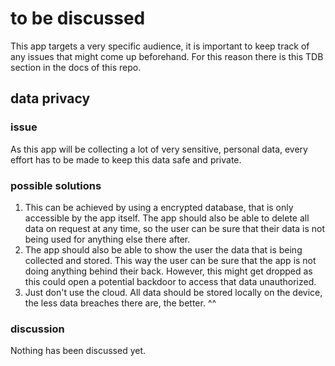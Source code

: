 # to be discussed
This app targets a very specific audience, it is important to keep track of any issues that might come up beforehand. For this reason there is this TDB section in the docs of this repo.

## data privacy
### issue
As this app will be collecting a lot of very sensitive, personal data, every effort has to be made to keep this data safe and private. 

### possible solutions
1. This can be achieved by using a encrypted database, that is only accessible by the app itself. The app should also be able to delete all data on request at any time, so the user can be sure that their data is not being used for anything else there after.
2. The app should also be able to show the user the data that is being collected and stored. This way the user can be sure that the app is not doing anything behind their back. However, this might get dropped as this could open a potential backdoor to access that data unauthorized.
3. Just don't use the cloud. All data should be stored locally on the device, the less data breaches there are, the better. ^^

### discussion
Nothing has been discussed yet.